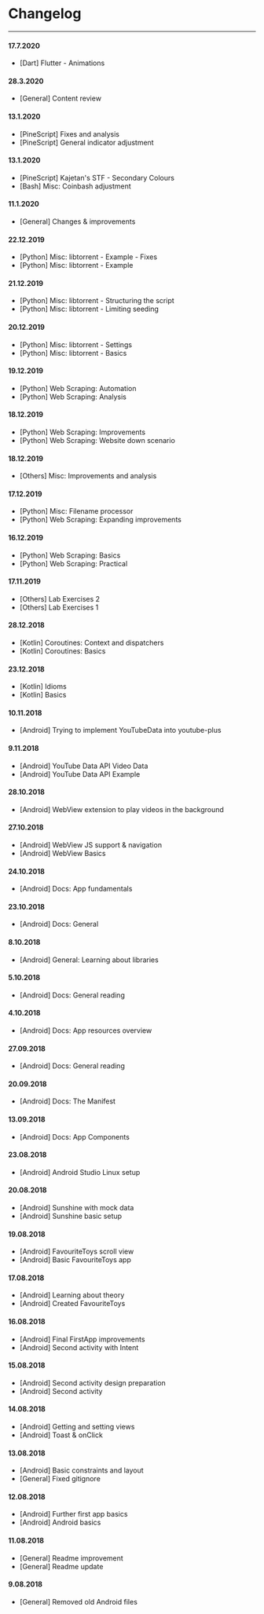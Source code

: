 # Changelog

---

#### 17.7.2020

* [Dart] Flutter - Animations

#### 28.3.2020

* [General] Content review

#### 13.1.2020

* [PineScript] Fixes and analysis
* [PineScript] General indicator adjustment

#### 13.1.2020

* [PineScript] Kajetan's STF - Secondary Colours
* [Bash] Misc: Coinbash adjustment

#### 11.1.2020

* [General] Changes & improvements 

#### 22.12.2019

* [Python] Misc: libtorrent - Example - Fixes
* [Python] Misc: libtorrent - Example

#### 21.12.2019

* [Python] Misc: libtorrent - Structuring the script
* [Python] Misc: libtorrent - Limiting seeding

#### 20.12.2019

* [Python] Misc: libtorrent - Settings
* [Python] Misc: libtorrent - Basics

#### 19.12.2019

* [Python] Web Scraping: Automation
* [Python] Web Scraping: Analysis

#### 18.12.2019

* [Python] Web Scraping: Improvements
* [Python] Web Scraping: Website down scenario

#### 18.12.2019

* [Others] Misc: Improvements and analysis

#### 17.12.2019

* [Python] Misc: Filename processor
* [Python] Web Scraping: Expanding improvements

#### 16.12.2019

* [Python] Web Scraping: Basics
* [Python] Web Scraping: Practical

#### 17.11.2019

* [Others] Lab Exercises 2
* [Others] Lab Exercises 1

#### 28.12.2018

* [Kotlin] Coroutines: Context and dispatchers
* [Kotlin] Coroutines: Basics

#### 23.12.2018

* [Kotlin] Idioms
* [Kotlin] Basics

#### 10.11.2018

* [Android] Trying to implement YouTubeData into youtube-plus

#### 9.11.2018

* [Android] YouTube Data API Video Data
* [Android] YouTube Data API Example

#### 28.10.2018

* [Android] WebView extension to play videos in the background

#### 27.10.2018

* [Android] WebView JS support & navigation
* [Android] WebView Basics

#### 24.10.2018

* [Android] Docs: App fundamentals

#### 23.10.2018

* [Android] Docs: General

#### 8.10.2018

* [Android] General: Learning about libraries

#### 5.10.2018

* [Android] Docs: General reading

#### 4.10.2018

* [Android] Docs: App resources overview

#### 27.09.2018

* [Android] Docs: General reading

#### 20.09.2018

* [Android] Docs: The Manifest

#### 13.09.2018

* [Android] Docs: App Components

#### 23.08.2018

* [Android] Android Studio Linux setup

#### 20.08.2018

* [Android] Sunshine with mock data 
* [Android] Sunshine basic setup

#### 19.08.2018

* [Android] FavouriteToys scroll view 
* [Android] Basic FavouriteToys app

#### 17.08.2018

* [Android] Learning about theory 
* [Android] Created FavouriteToys

#### 16.08.2018

* [Android] Final FirstApp improvements
* [Android] Second activity with Intent

#### 15.08.2018

* [Android] Second activity design preparation
* [Android] Second activity

#### 14.08.2018

* [Android] Getting and setting views
* [Android] Toast & onClick

#### 13.08.2018

* [Android] Basic constraints and layout 
* [General] Fixed gitignore

#### 12.08.2018

* [Android] Further first app basics 
* [Android] Android basics

#### 11.08.2018

* [General] Readme improvement
* [General] Readme update

#### 9.08.2018

* [General] Removed old Android files

